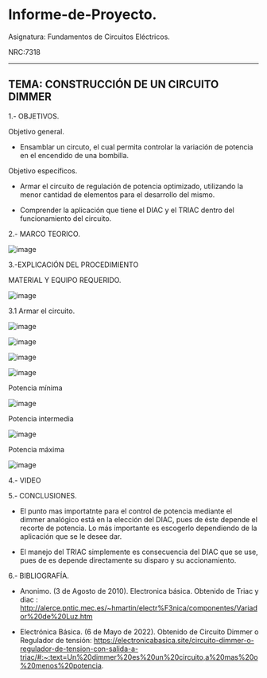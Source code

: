 # Informe-de-Proyecto.

Asignatura: Fundamentos de Circuitos Eléctricos.

NRC:7318

---------------------------------------------------------------------------------------------------
TEMA: CONSTRUCCIÓN DE UN CIRCUITO DIMMER
---------------------------------------------------------------------------------------------------

1.- OBJETIVOS.

Objetivo general.

* Ensamblar un circuto, el cual permita controlar la variación de potencia en el encendido de una bombilla.

Objetivo específicos.

* Armar el circuito de regulación de potencia optimizado, utilizando la menor cantidad de elementos para el desarrollo del mismo.

* Comprender la aplicación que tiene el DIAC y el TRIAC dentro del funcionamiento del circuito.

2.- MARCO TEORICO.

![image](https://user-images.githubusercontent.com/105722861/178049101-b9b948e0-b02d-42f9-8e3d-508962199174.png)

3.-EXPLICACIÓN DEL PROCEDIMIENTO

MATERIAL Y EQUIPO REQUERIDO.

![image](https://user-images.githubusercontent.com/105722861/180322143-a21d8df2-41af-418a-85de-eb6eac378c3d.png)

3.1 Armar el circuito.

![image](https://user-images.githubusercontent.com/105722861/178056528-9f8f0db4-e96b-484b-a1a2-907964517386.png)

![image](https://user-images.githubusercontent.com/105722861/180324280-53742e8e-b8e9-4bd3-9e4f-ddc1e9b6248b.png)

![image](https://user-images.githubusercontent.com/105722861/180324305-e53f20b5-6177-4163-97d4-71fa54723066.png)

![image](https://user-images.githubusercontent.com/105722861/180324371-e92de2cb-8a39-4620-9c6b-1bd7ef8c9604.png)

Potencia mínima

![image](https://user-images.githubusercontent.com/105722861/180324420-44bff994-a9e6-44a5-b238-2242e89e1d24.png)

Potencia intermedia 

![image](https://user-images.githubusercontent.com/105722861/180324456-f794168b-4db6-4905-8aec-4dad238d20d4.png)

Potencia máxima

![image](https://user-images.githubusercontent.com/105722861/180324518-21f81c90-a1fd-47a0-b0f7-319ef09157af.png)

4.- VIDEO

5.- CONCLUSIONES.

*  El punto mas importatnte para el control de potencia mediante el dimmer analógico está en la elección del DIAC, pues de éste depende el recorte de potencia. Lo más importante es escogerlo dependiendo de la aplicación que se le desee dar.

* El manejo del TRIAC simplemente es consecuencia del DIAC que se use, pues de es depende directamente su disparo y su accionamiento.

6.- BIBLIOGRAFÍA.

* Anonimo. (3 de Agosto de 2010). Electronica básica. Obtenido de Triac y diac : http://alerce.pntic.mec.es/~hmartin/electr%F3nica/componentes/Variador%20de%20Luz.htm

* Electrónica Básica. (6 de Mayo de 2022). Obtenido de Circuito Dimmer o Regulador de tensión: https://electronicabasica.site/circuito-dimmer-o-regulador-de-tension-con-salida-a-triac/#:~:text=Un%20dimmer%20es%20un%20circuito,a%20mas%20o%20menos%20potencia.

